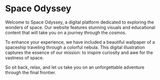 <!--font:Poppins-->

# Space Odyssey

Welcome to Space Odyssey, a digital platform dedicated to exploring the wonders of space. Our website features stunning visuals and educational content that will take you on a journey through the cosmos.

To enhance your experience, we have included a beautiful wallpaper of a spaceship traveling through a colorful nebula. This digital illustration captures the essence of our mission: to inspire curiosity and awe for the vastness of space.

So sit back, relax, and let us take you on an unforgettable adventure through the final frontier.

<!--

Write me markdown content of website with wallpaper:

"A digital illustration of a spaceship traveling through a colorful nebula."

The header of the page should not be copy of the text but rather a real content of the website which is using this wallpaper.


---


# Space Odyssey

Welcome to Space Odyssey, a digital platform dedicated to exploring the wonders of space. Our website features stunning visuals and educational content that will take you on a journey through the cosmos.

To enhance your experience, we have included a beautiful wallpaper of a spaceship traveling through a colorful nebula. This digital illustration captures the essence of our mission: to inspire curiosity and awe for the vastness of space.

So sit back, relax, and let us take you on an unforgettable adventure through the final frontier.


---


Write me a Google font which is best fitting for the website.

Pick from the list:
- Playfair Display
- Raleway
- Barlow Condensed
- Futura
- Dancing Script
- Lato
- Orbitron
- Exo 2
- Montserrat
- Alegreya
- Great Vibes
- Poppins
- Inter
- Open Sans
- IBM Plex Sans
- Roboto
- Lobster


Write just the font name nothing else.


---


Poppins

-->
